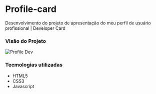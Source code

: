 # Profile-card
Desenvolvimento do projeto de apresentação do meu perfil de usuário profissional | Developer Card

<h3>Visão do Projeto</h3>

![Profile Dev](https://user-images.githubusercontent.com/91090285/195437535-26ff68df-b38f-4e38-ae42-6eaf8998c1f5.gif)


<h3>Tecmologias utilizadas</h3>

- HTML5
- CSS3
- Javascript
